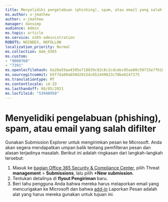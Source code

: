 ```yaml
---
title: Menyelidiki pengelabuan (phishing), spam, atau email yang salah difilter
ms.author: v-jmathew
author: v-jmathew
manager: dansimp
audience: Admin
ms.topic: article
ms.service: o365-administration
ROBOTS: NOINDEX, NOFOLLOW
localization_priority: Normal
ms.collection: Adm_O365
ms.custom:
- "9000760"
- "7391"
ms.openlocfilehash: 6a20a59ae4395e718839c82c8c2cdcdec05ae80c59715e7f618e75b9d5428b64
ms.sourcegitcommit: b5f7da89a650d2915dc652449623c78be6247175
ms.translationtype: MT
ms.contentlocale: id-ID
ms.lasthandoff: 08/05/2021
ms.locfileid: "53948958"
---
```

# <a name="investigate-phishing-spam-or-incorrectly-filtered-email"></a>Menyelidiki pengelabuan (phishing), spam, atau email yang salah difilter

Gunakan Submission Explorer untuk mengirimkan pesan ke Microsoft. Anda akan segera mendapatkan umpan balik tentang pemfilteran pesan dan alasan terjadinya masalah. Berikut ini adalah ringkasan dari langkah-langkah tersebut:

1. Masuk ke [bagian Office 365 Security & Compliance Center](https://go.microsoft.com/fwlink/p/?linkid=2077143), pilih Threat **management**  >  **Submissions**, lalu pilih **+New submission**.
2. Tentukan detailnya di **flyout Pengiriman** baru.
3. Beri tahu pengguna Anda bahwa mereka harus melaporkan email yang mencurigakan ke Microsoft dan bahwa [add-in](https://go.microsoft.com/fwlink/?linkid=2092385) Laporkan Pesan adalah alat yang harus mereka gunakan untuk tujuan ini.
